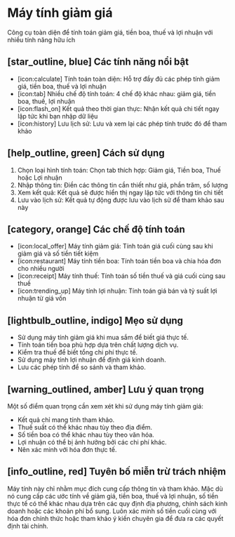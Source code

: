 # Máy tính giảm giá
Công cụ toàn diện để tính toán giảm giá, tiền boa, thuế và lợi nhuận với nhiều tính năng hữu ích

## [star_outline, blue] Các tính năng nổi bật
- [icon:calculate] Tính toán toàn diện: Hỗ trợ đầy đủ các phép tính giảm giá, tiền boa, thuế và lợi nhuận
- [icon:tab] Nhiều chế độ tính toán: 4 chế độ khác nhau: giảm giá, tiền boa, thuế, lợi nhuận
- [icon:flash_on] Kết quả theo thời gian thực: Nhận kết quả chi tiết ngay lập tức khi bạn nhập dữ liệu
- [icon:history] Lưu lịch sử: Lưu và xem lại các phép tính trước đó để tham khảo

## [help_outline, green] Cách sử dụng
1. Chọn loại hình tính toán: Chọn tab thích hợp: Giảm giá, Tiền boa, Thuế hoặc Lợi nhuận
2. Nhập thông tin: Điền các thông tin cần thiết như giá, phần trăm, số lượng
3. Xem kết quả: Kết quả sẽ được hiển thị ngay lập tức với thông tin chi tiết
4. Lưu vào lịch sử: Kết quả tự động được lưu vào lịch sử để tham khảo sau này

## [category, orange] Các chế độ tính toán
- [icon:local_offer] Máy tính giảm giá: Tính toán giá cuối cùng sau khi giảm giá và số tiền tiết kiệm
- [icon:restaurant] Máy tính tiền boa: Tính toán tiền boa và chia hóa đơn cho nhiều người
- [icon:receipt] Máy tính thuế: Tính toán số tiền thuế và giá cuối cùng sau thuế
- [icon:trending_up] Máy tính lợi nhuận: Tính toán giá bán và tỷ suất lợi nhuận từ giá vốn

## [lightbulb_outline, indigo] Mẹo sử dụng
- Sử dụng máy tính giảm giá khi mua sắm để biết giá thực tế.
- Tính toán tiền boa phù hợp dựa trên chất lượng dịch vụ.
- Kiểm tra thuế để biết tổng chi phí thực tế.
- Sử dụng máy tính lợi nhuận để định giá kinh doanh.
- Lưu các phép tính để so sánh và tham khảo.

## [warning_outlined, amber] Lưu ý quan trọng
Một số điểm quan trọng cần xem xét khi sử dụng máy tính giảm giá:
- Kết quả chỉ mang tính tham khảo.
- Thuế suất có thể khác nhau tùy theo địa điểm.
- Số tiền boa có thể khác nhau tùy theo văn hóa.
- Lợi nhuận có thể bị ảnh hưởng bởi các chi phí khác.
- Nên xác minh với hóa đơn thực tế.

## [info_outline, red] Tuyên bố miễn trừ trách nhiệm
Máy tính này chỉ nhằm mục đích cung cấp thông tin và tham khảo. Mặc dù nó cung cấp các ước tính về giảm giá, tiền boa, thuế và lợi nhuận, số tiền thực tế có thể khác nhau dựa trên các quy định địa phương, chính sách kinh doanh hoặc các khoản phí bổ sung. Luôn xác minh số tiền cuối cùng với hóa đơn chính thức hoặc tham khảo ý kiến chuyên gia để đưa ra các quyết định tài chính.